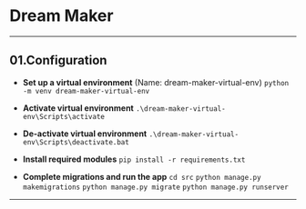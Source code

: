# Dream Maker

---

## 01.Configuration

- **Set up a virtual environment** (Name: dream-maker-virtual-env)
 `python -m venv dream-maker-virtual-env`

- **Activate virtual environment**
`.\dream-maker-virtual-env\Scripts\activate`

- **De-activate virtual environment**
`.\dream-maker-virtual-env\Scripts\deactivate.bat`

- **Install required modules**
`pip install -r requirements.txt`

- **Complete migrations and run the app**
`cd src`
`python manage.py makemigrations`
`python manage.py migrate`
`python manage.py runserver`

---
